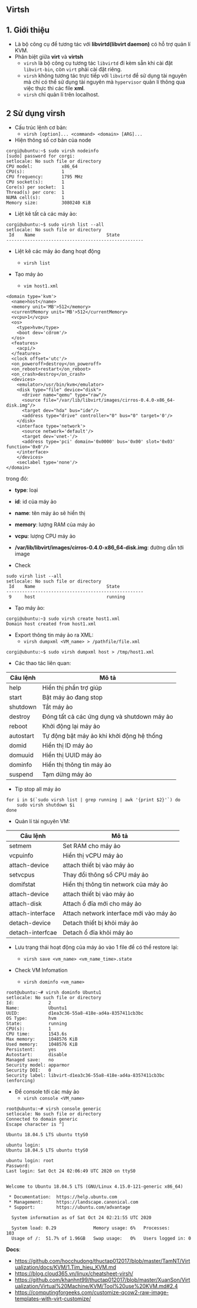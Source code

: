 ##  Virtsh
## 1. Giới thiệu
- Là bộ công cụ để tương tác với **libvirtd(libvirt daemon)** có hỗ trợ quản lí KVM.
- Phân biệt giữa **virt** và **virtsh**
  + `virsh` là bộ công cụ tương tác `libvirtd` đi kèm sẵn khi cài đặt `libvirt-bin`, còn `virt` phải cài đặt riêng.
  + `virsh` không tương tác trực tiếp với `libvirtd` để sử dụng tài nguyên mà chỉ có thể sử dụng tài nguyên mà `hypervisor` quản lí thông qua việc thực thi các file **xml**.
  + `virsh` chỉ quản lí trên localhost.

## 2 Sử dụng virsh
- Cấu trúc lệnh cơ bản:
  + `virsh [option]... <command> <domain> [ARG]...`
- Hiện thông số cơ bản của node

```
corgi@ubuntu:~$ sudo virsh nodeinfo
[sudo] password for corgi: 
setlocale: No such file or directory
CPU model:           x86_64
CPU(s):              1
CPU frequency:       1795 MHz
CPU socket(s):       1
Core(s) per socket:  1
Thread(s) per core:  1
NUMA cell(s):        1
Memory size:         3080240 KiB
```

- Liệt kê tất cả các máy ảo: 

```
corgi@ubuntu:~$ sudo virsh list --all
setlocale: No such file or directory
 Id    Name                           State
----------------------------------------------------
```

- Liệt kê các máy ảo đang hoạt động
  + `virsh list`

- Tạo máy ảo

  + `vim host1.xml`

```
<domain type='kvm'>
  <name>host</name>
  <memory unit='MB'>512</memory>
  <currentMemory unit='MB'>512</currentMemory>
  <vcpu>1</vcpu>
  <os>
    <type>hvm</type>
    <boot dev='cdrom'/>
  </os>
  <features>
    <acpi/>
  </features>
  <clock offset='utc'/>
  <on_poweroff>destroy</on_poweroff>
  <on_reboot>restart</on_reboot>
  <on_crash>destroy</on_crash>
  <devices>
    <emulator>/usr/bin/kvm</emulator>
    <disk type="file" device="disk">
      <driver name="qemu" type="raw"/>
      <source file="/var/lib/libvirt/images/cirros-0.4.0-x86_64-disk.img"/>
      <target dev="hda" bus="ide"/>
      <address type="drive" controller="0" bus="0" target='0'/>
    </disk>
    <interface type='network'>
      <source network='default'/>
      <target dev='vnet-'/>
      <address type='pci' domain='0x0000' bus='0x00' slot='0x03'
function='0x0'/>
    </interface>
    </devices>
    <seclabel type='none'/>
</domain>
```

trong đó:

- **type**: loại
- **id**: id của máy ảo
- **name**: tên máy ảo sẽ hiển thị
- **memory**: lượng RAM của máy ảo
- **vcpu**: lượng CPU máy ảo
- **/var/lib/libvirt/images/cirros-0.4.0-x86_64-disk.img**: đường dẫn tới image 

- Check

```
sudo virsh list --all                               
setlocale: No such file or directory
 Id    Name                           State
----------------------------------------------------
 9     host                           running
```

- Tạo máy ảo:

```
corgi@ubuntu:~⟫ sudo virsh create host1.xml                           
Domain host created from host1.xml
```

- Export thông tin máy ảo ra XML:
  + `virsh dumpxml <VM_name> > /pathfile/file.xml`

```
corgi@ubuntu:~$ sudo virsh dumpxml host > /tmp/host1.xml
```

- Các thao tác liên quan:

|Câu lệnh|Mô tả|
|--------|-----|
|help|Hiển thị phần trợ giúp|
|start|Bật máy ảo đang stop|
|shutdown|Tắt máy ảo|
|destroy|Đóng tất cả các ứng dụng và shutdown máy ảo|
|reboot|Khởi động lại máy ảo|
|autostart|Tự động bật máy ảo khi khởi động hệ thống|
|domid|Hiển thị ID máy ảo|
|domuuid|Hiển thị UUID máy ảo| 
|dominfo|Hiển thị thông tin máy ảo|
|suspend|Tạm dừng máy ảo|

- Tip stop all máy ảo

```
for i in $(`sudo virsh list | grep running | awk '{print $2}'`) do
    sudo virsh shutdown $i
done
```

- Quản lí tài nguyên VM:

|Câu lệnh|Mô tả|
|--------|-----|
|setmem|Set RAM cho máy ảo|
|vcpuinfo|Hiển thị vCPU máy ảo|
|attach-device|attach thiết bị vào máy ảo|
|setvcpus|Thay đổi thông số CPU máy ảo|
|domifstat|Hiển thị thông tin network của máy ảo|
|attach-device|attach thiết bị vào máy ảo|
|attach-disk|Attach ổ đĩa mới cho máy ảo|
|attach-interface|Attach network interface mới vào máy ảo|
|detach-device|Detach thiết bị khỏi máy ảo|
|detach-interfcae|Detach ổ đĩa khỏi máy ảo|



- Lưu trạng thái hoạt động của máy ảo vào 1 file để có thể restore lại:

  + `virsh save <vm_name> <vm_name_time>.state`

- Check VM Infomation
  + `virsh dominfo <vm_name>`

```
root@ubuntu:~# virsh dominfo Ubuntu1
setlocale: No such file or directory
Id:             2
Name:           Ubuntu1
UUID:           d1ea3c36-55a8-418e-ad4a-8357411cb3bc
OS Type:        hvm
State:          running
CPU(s):         1
CPU time:       1543.6s
Max memory:     1048576 KiB
Used memory:    1048576 KiB
Persistent:     yes
Autostart:      disable
Managed save:   no
Security model: apparmor
Security DOI:   0
Security label: libvirt-d1ea3c36-55a8-418e-ad4a-8357411cb3bc (enforcing)
```

- Để console tới các máy ảo 
  + `virsh console <VM_name>`


```
root@ubuntu:~# virsh console generic
setlocale: No such file or directory
Connected to domain generic
Escape character is ^]

Ubuntu 18.04.5 LTS ubuntu ttyS0

ubuntu login: 
Ubuntu 18.04.5 LTS ubuntu ttyS0

ubuntu login: root
Password: 
Last login: Sat Oct 24 02:06:49 UTC 2020 on ttyS0


Welcome to Ubuntu 18.04.5 LTS (GNU/Linux 4.15.0-121-generic x86_64)

 * Documentation:  https://help.ubuntu.com
 * Management:     https://landscape.canonical.com
 * Support:        https://ubuntu.com/advantage

  System information as of Sat Oct 24 02:21:55 UTC 2020

  System load: 0.29              Memory usage: 6%   Processes:       103
  Usage of /:  51.7% of 1.96GB   Swap usage:   0%   Users logged in: 0

```

__Docs__:
- https://github.com/hocchudong/thuctap012017/blob/master/TamNT/Virtualization/docs/KVM/1.Tim_hieu_KVM.md
- https://blog.cloud365.vn/linux/cheatsheet-virsh/
- https://github.com/khanhnt99/thuctap012017/blob/master/XuanSon/Virtualization/Virtual%20Machine/KVM/Tool%20use%20KVM.md#2.4
- https://computingforgeeks.com/customize-qcow2-raw-image-templates-with-virt-customize/
